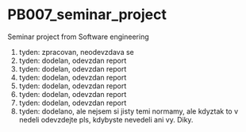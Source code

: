# PB007_seminar_project
Seminar project from Software engineering

1. tyden: zpracovan, neodevzdava se
2. tyden: dodelan, odevzdan report
3. tyden: dodelan, odevzdan report
4. tyden: dodelan, odevzdan report
5. tyden: dodelan, odevzdan report
6. tyden: dodelan, odevzdan report
7. tyden: dodelan, odevzdan report
8. tyden: dodelano, ale nejsem si jisty temi normamy, ale kdyztak to v nedeli odevzdejte pls, kdybyste nevedeli ani vy. Diky.

